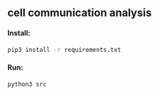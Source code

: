 ## cell communication analysis

#### Install:
```bash
pip3 install -r requirements.txt
```

#### Run:
```bash
python3 src
```
